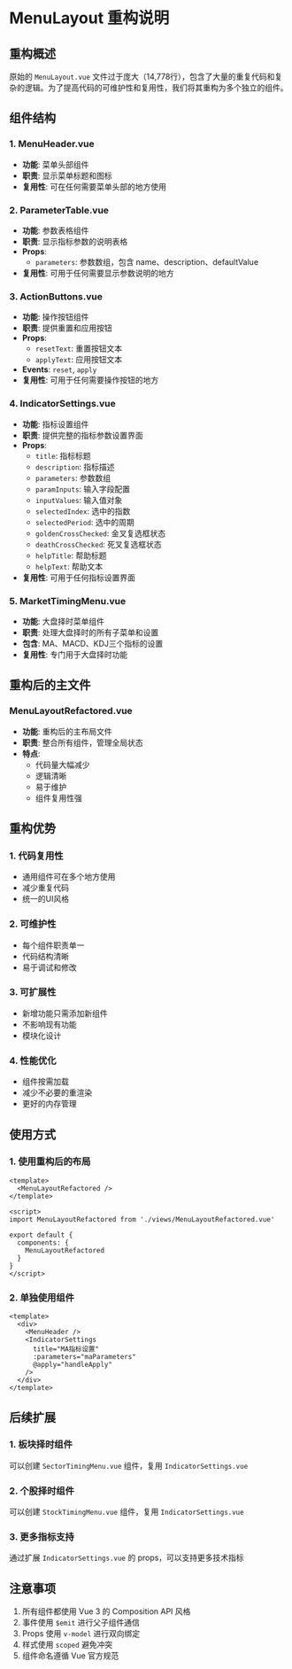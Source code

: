 # MenuLayout 重构说明

## 重构概述

原始的 `MenuLayout.vue` 文件过于庞大（14,778行），包含了大量的重复代码和复杂的逻辑。为了提高代码的可维护性和复用性，我们将其重构为多个独立的组件。

## 组件结构

### 1. MenuHeader.vue
- **功能**: 菜单头部组件
- **职责**: 显示菜单标题和图标
- **复用性**: 可在任何需要菜单头部的地方使用

### 2. ParameterTable.vue
- **功能**: 参数表格组件
- **职责**: 显示指标参数的说明表格
- **Props**: 
  - `parameters`: 参数数组，包含 name、description、defaultValue
- **复用性**: 可用于任何需要显示参数说明的地方

### 3. ActionButtons.vue
- **功能**: 操作按钮组件
- **职责**: 提供重置和应用按钮
- **Props**:
  - `resetText`: 重置按钮文本
  - `applyText`: 应用按钮文本
- **Events**: `reset`, `apply`
- **复用性**: 可用于任何需要操作按钮的地方

### 4. IndicatorSettings.vue
- **功能**: 指标设置组件
- **职责**: 提供完整的指标参数设置界面
- **Props**:
  - `title`: 指标标题
  - `description`: 指标描述
  - `parameters`: 参数数组
  - `paramInputs`: 输入字段配置
  - `inputValues`: 输入值对象
  - `selectedIndex`: 选中的指数
  - `selectedPeriod`: 选中的周期
  - `goldenCrossChecked`: 金叉复选框状态
  - `deathCrossChecked`: 死叉复选框状态
  - `helpTitle`: 帮助标题
  - `helpText`: 帮助文本
- **复用性**: 可用于任何指标设置界面

### 5. MarketTimingMenu.vue
- **功能**: 大盘择时菜单组件
- **职责**: 处理大盘择时的所有子菜单和设置
- **包含**: MA、MACD、KDJ三个指标的设置
- **复用性**: 专门用于大盘择时功能

## 重构后的主文件

### MenuLayoutRefactored.vue
- **功能**: 重构后的主布局文件
- **职责**: 整合所有组件，管理全局状态
- **特点**: 
  - 代码量大幅减少
  - 逻辑清晰
  - 易于维护
  - 组件复用性强

## 重构优势

### 1. 代码复用性
- 通用组件可在多个地方使用
- 减少重复代码
- 统一的UI风格

### 2. 可维护性
- 每个组件职责单一
- 代码结构清晰
- 易于调试和修改

### 3. 可扩展性
- 新增功能只需添加新组件
- 不影响现有功能
- 模块化设计

### 4. 性能优化
- 组件按需加载
- 减少不必要的重渲染
- 更好的内存管理

## 使用方式

### 1. 使用重构后的布局
```vue
<template>
  <MenuLayoutRefactored />
</template>

<script>
import MenuLayoutRefactored from './views/MenuLayoutRefactored.vue'

export default {
  components: {
    MenuLayoutRefactored
  }
}
</script>
```

### 2. 单独使用组件
```vue
<template>
  <div>
    <MenuHeader />
    <IndicatorSettings 
      title="MA指标设置"
      :parameters="maParameters"
      @apply="handleApply"
    />
  </div>
</template>
```

## 后续扩展

### 1. 板块择时组件
可以创建 `SectorTimingMenu.vue` 组件，复用 `IndicatorSettings.vue`

### 2. 个股择时组件
可以创建 `StockTimingMenu.vue` 组件，复用 `IndicatorSettings.vue`

### 3. 更多指标支持
通过扩展 `IndicatorSettings.vue` 的 props，可以支持更多技术指标

## 注意事项

1. 所有组件都使用 Vue 3 的 Composition API 风格
2. 事件使用 `$emit` 进行父子组件通信
3. Props 使用 `v-model` 进行双向绑定
4. 样式使用 `scoped` 避免冲突
5. 组件命名遵循 Vue 官方规范 